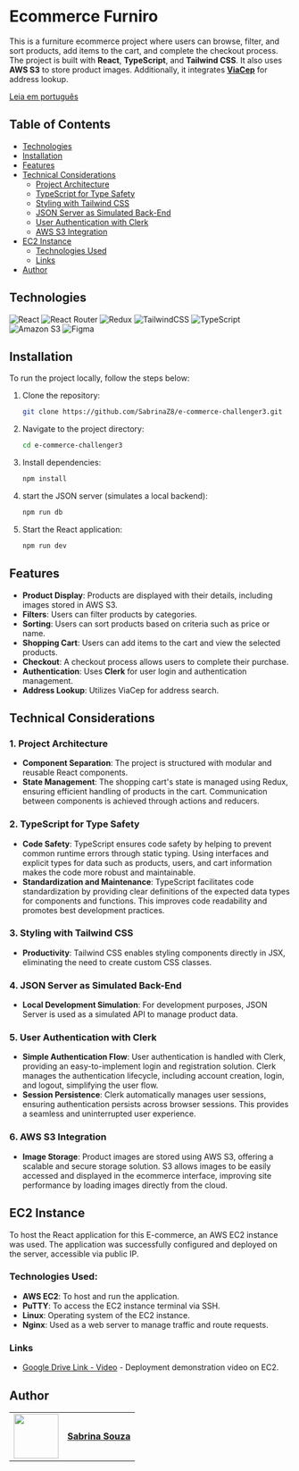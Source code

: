 # Ecommerce Furniro

This is a furniture ecommerce project where users can browse, filter, and sort products, add items to the cart, and complete the checkout process. The project is built with **React**, **TypeScript**, and **Tailwind CSS**. It also uses **AWS S3** to store product images. Additionally, it integrates [**ViaCep**](https://viacep.com.br/) for address lookup.

[Leia em português](README-ptBR.md)

## Table of Contents

- [Technologies](#technologies)
- [Installation](#installation)
- [Features](#features)
- [Technical Considerations](#technical-considerations)
  - [Project Architecture](#1-project-architecture)
  - [TypeScript for Type Safety](#2-typescript-for-type-safety)
  - [Styling with Tailwind CSS](#3-styling-with-tailwind-css)
  - [JSON Server as Simulated Back-End](#4-json-server-as-simulated-back-end)
  - [User Authentication with Clerk](#5-user-authentication-with-clerk)
  - [AWS S3 Integration](#6-aws-s3-integration)
- [EC2 Instance](#ec2-instance)
  - [Technologies Used](#technologies-used)
  - [Links](#links)
- [Author](#author)

## Technologies

![React](https://img.shields.io/badge/react-%2320232a.svg?style=for-the-badge&logo=react&logoColor=%2361DAFB)
![React Router](https://img.shields.io/badge/React_Router-CA4245?style=for-the-badge&logo=react-router&logoColor=white)
![Redux](https://img.shields.io/badge/redux-%23593d88.svg?style=for-the-badge&logo=redux&logoColor=white)
![TailwindCSS](https://img.shields.io/badge/tailwindcss-%2338B2AC.svg?style=for-the-badge&logo=tailwind-css&logoColor=white)
![TypeScript](https://img.shields.io/badge/typescript-%23007ACC.svg?style=for-the-badge&logo=typescript&logoColor=white)
![Amazon S3](https://img.shields.io/badge/Amazon%20S3-FF9900?style=for-the-badge&logo=amazons3&logoColor=white)
![Figma](https://img.shields.io/badge/figma-%23F24E1E.svg?style=for-the-badge&logo=figma&logoColor=white)

## Installation

To run the project locally, follow the steps below:

1. Clone the repository:
   ```bash
   git clone https://github.com/SabrinaZ8/e-commerce-challenger3.git
2. Navigate to the project directory:
   ```bash
   cd e-commerce-challenger3
3. Install dependencies:
   ```bash
   npm install
4. start the JSON server (simulates a local backend):
   ```bash
   npm run db
5. Start the React application:
   ```bash
   npm run dev

## Features

- **Product Display**: Products are displayed with their details, including images stored in AWS S3.
- **Filters**: Users can filter products by categories.
- **Sorting**: Users can sort products based on criteria such as price or name.
- **Shopping Cart**: Users can add items to the cart and view the selected products.
- **Checkout**: A checkout process allows users to complete their purchase.
- **Authentication**: Uses **Clerk** for user login and authentication management.
- **Address Lookup**: Utilizes ViaCep for address search.

## Technical Considerations

### 1. Project Architecture

- **Component Separation**:
The project is structured with modular and reusable React components.
- **State Management**:
The shopping cart's state is managed using Redux, ensuring efficient handling of products in the cart. Communication between components is achieved through actions and reducers.

### 2. TypeScript for Type Safety

- **Code Safety**:
TypeScript ensures code safety by helping to prevent common runtime errors through static typing. Using interfaces and explicit types for data such as products, users, and cart information makes the code more robust and maintainable.
- **Standardization and Maintenance**:
TypeScript facilitates code standardization by providing clear definitions of the expected data types for components and functions. This improves code readability and promotes best development practices.

### 3. Styling with Tailwind CSS

- **Productivity**:
Tailwind CSS enables styling components directly in JSX, eliminating the need to create custom CSS classes.

### 4. JSON Server as Simulated Back-End

- **Local Development Simulation**:
For development purposes, JSON Server is used as a simulated API to manage product data.

### 5. User Authentication with Clerk

- **Simple Authentication Flow**:
User authentication is handled with Clerk, providing an easy-to-implement login and registration solution. Clerk manages the authentication lifecycle, including account creation, login, and logout, simplifying the user flow.
- **Session Persistence**:
Clerk automatically manages user sessions, ensuring authentication persists across browser sessions. This provides a seamless and uninterrupted user experience.

### 6. AWS S3 Integration

- **Image Storage**:
Product images are stored using AWS S3, offering a scalable and secure storage solution. S3 allows images to be easily accessed and displayed in the ecommerce interface, improving site performance by loading images directly from the cloud.

## EC2 Instance

To host the React application for this E-commerce, an AWS EC2 instance was used. The application was successfully configured and deployed on the server, accessible via public IP.

### Technologies Used:

- **AWS EC2**: To host and run the application.
- **PuTTY**: To access the EC2 instance terminal via SSH.
- **Linux**: Operating system of the EC2 instance.
- **Nginx**: Used as a web server to manage traffic and route requests.

### Links

- [Google Drive Link - Video](https://drive.google.com/file/d/1HaURkHu1SRDFZgHQK_IrjQAW-mRVvVy_/view?usp=sharing) - Deployment demonstration video on EC2.

## Author

<table>
  <tr>
    <td>
      <img width="80px" align="center" src="https://avatars.githubusercontent.com/SabrinaZ8"/>
    </td>
    <td align="left">
      <a href="https://github.com/SabrinaZ8">
         <span><b>Sabrina Souza</b></span>
      </a>
      <br>
    </td>
  </tr>
</table>
